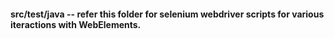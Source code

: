 #### src/test/java  -- refer this folder for selenium webdriver scripts for various iteractions with WebElements.
